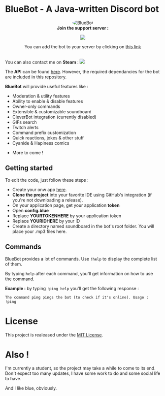 # BlueBot - A Java-written Discord bot

<p align="center" >
  <img src="http://i.imgur.com/6ivzOgT.png" alt="BlueBot" style="border-radius: 50%"/><br>
   <b>Join the support server :</b>
</p>
<p align=center>
  <a  href="https://discord.gg/rSekkJv">
    <img src="https://discordapp.com/api/guilds/268853008455041025/widget.png?style=banner2">
  </a><br>
</p>
<p align=center>
You can add the bot to your server by clicking on
<a href="https://discordapp.com/oauth2/authorize?client_id=268420199370194944&scope=bot&permissions=-1">this link</a><br><br>
</p>


You can also contact me on **Steam** : [<img src="https://img.shields.io/badge/Steam-Blue-blue.svg">](http://steamcommunity.com/profiles/76561198206490817)

The **API** can be found [here](https://github.com/DV8FromTheWorld/JDA).
However, the required dependancies for the bot are included in this repository.

**BlueBot** will provide useful features like :
* Moderation & utility features
* Ability to enable & disable features
* Owner-only commands
* Extensible & customizable soundboard
* CleverBot integration (currently disabled)
* GIFs search
* Twitch alerts
* Command prefix customization
* Quick reactions, jokes & other stuff
* Cyanide & Hapiness comics
<!--* Custom memes (soon)-->
* More to come !

## Getting started

<!--If you want a .exe (or something like that), go [here](https://github.com/thibautbessone/DiscordBlueBotReleases) and download the latest version for all the features. Simple instructions are provided in order to make the bot to work.-->

To edit the code, just follow these steps : 
* Create your onw app [here](https://discordapp.com/login?redirect_to=/developers/applications/me).
* **Clone the project** into your favorite IDE using GitHub's integration (if you're not downloading a release). 
* On your application page, get your application **token**
* Open **config.blue**
* Replace **YOURTOKENHERE** by your application token
* Replace **YOURIDHERE** by your ID
* Create a directory named soundboard in the bot's root folder. You will place your .mp3 files here.

## Commands

BlueBot provides a lot of commands. Use ```!help``` to display the complete list of them.

By typing ```help``` after each command, you'll get information on how to use the command. 

**Example :** by typing ```!ping help``` you'll get the following response : 
```
The command ping pings the bot (to check if it's online). Usage : !ping
```


# License

This project is realeased under the [MIT License](https://github.com/thibautbessone/DiscordBlueBot/blob/master/LICENSE).

# Also !

I'm currently a student, so the project may take a while to come to its end. Don't expect too many updates, I have some work to do and some social life to have.


And I like blue, obviously.